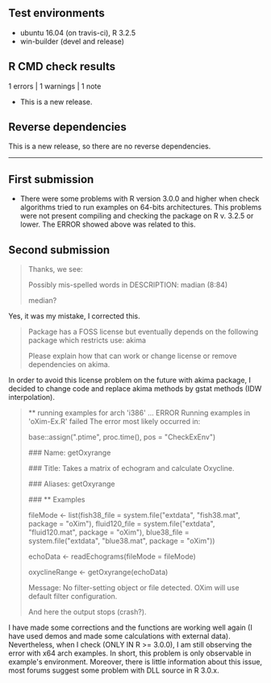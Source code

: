 ## Test environments
* ubuntu 16.04 (on travis-ci), R 3.2.5
* win-builder (devel and release)

## R CMD check results

1 errors | 1 warnings | 1 note

* This is a new release.

## Reverse dependencies

This is a new release, so there are no reverse dependencies.

---

## First submission

* There were some problems with R version 3.0.0 and higher when check algorithms tried to run examples on 64-bits architectures. This problems were not present compiling and checking the package on R v. 3.2.5 or lower. The ERROR showed above was related to this.

## Second submission

> Thanks, we see:
> 
> Possibly mis-spelled words in DESCRIPTION:
>   madian (8:84)
>
> median?

Yes, it was my mistake, I corrected this.


> Package has a FOSS license but eventually depends on the following
> package which restricts use:
>   akima
> 
> Please explain how that can work or change license or remove dependencies on akima.

In order to avoid this license problem on the future with akima package, I decided to change code and replace akima methods by gstat methods (IDW interpolation).


> ** running examples for arch 'i386' ... ERROR
> Running examples in 'oXim-Ex.R' failed
> The error most likely occurred in:
>
> base::assign(".ptime", proc.time(), pos = "CheckExEnv")
>
> \### Name: getOxyrange
>
> \### Title: Takes a matrix of echogram and calculate Oxycline.
>
> \### Aliases: getOxyrange
>
> \### ** Examples
>
> fileMode <- list(fish38_file   = system.file("extdata", "fish38.mat", package = "oXim"),
>                  fluid120_file = system.file("extdata", "fluid120.mat", package = "oXim"),
>                  blue38_file   = system.file("extdata", "blue38.mat", package = "oXim"))
>
> echoData <- readEchograms(fileMode = fileMode)
>
> oxyclineRange <- getOxyrange(echoData)
>
> Message:
> No filter-setting object or file detected. OXim will use default filter configuration.
> 
> And here the output stops (crash?).

I have made some corrections and the functions are working well again (I have used demos and made some calculations with external data). Nevertheless, when I check (ONLY IN R >= 3.0.0), I am still observing the error with x64 arch examples. In short, this problem is only observable in example's environment. Moreover, there is little information about this issue, most forums suggest some problem with DLL source in R 3.0.x.
